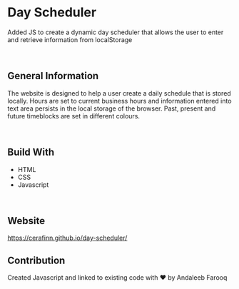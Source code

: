 # Day Scheduler
Added JS to create a dynamic day scheduler that allows the user to enter and retrieve information from localStorage

<br />

## General Information
The website is designed to help a user create a daily schedule that is stored locally. Hours are set to current business hours and information entered into text area persists in the local storage of the browser. Past, present and future timeblocks are set in different colours.

<br />

## Build With
* HTML
* CSS
* Javascript

<br />

## Website
https://cerafinn.github.io/day-scheduler/

## Contribution
Created Javascript and linked to existing code with ❤️ by Andaleeb Farooq